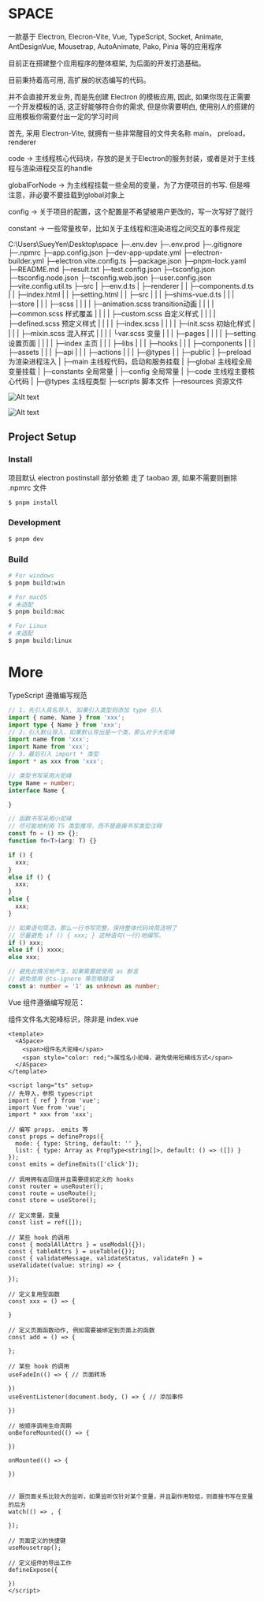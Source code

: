 # SPACE

一款基于 Electron, Elecron-Vite, Vue, TypeScript, Socket, Animate, AntDesignVue, Mousetrap, AutoAnimate, Pako, Pinia 等的应用程序

目前正在搭建整个应用程序的整体框架, 为后面的开发打造基础。

目前秉持着高可用, 高扩展的状态编写的代码。

并不会直接开发业务, 而是先创建 Electron 的模板应用, 因此, 如果你现在正需要一个开发模板的话, 这正好能够符合你的需求, 但是你需要明白, 使用别人的搭建的应用模板你需要付出一定的学习时间

首先, 采用 Electron-Vite, 就拥有一些非常醒目的文件夹名称 main， preload， renderer

code -> 主线程核心代码块，存放的是关于Electron的服务封装，或者是对于主线程与渲染进程交互的handle

globalForNode -> 为主线程挂载一些全局的变量，为了方便项目的书写. 但是嘚注意，非必要不要挂载到global对象上

config -> 关于项目的配置，这个配置是不希望被用户更改的，写一次写好了就行

constant -> 一些常量枚举，比如关于主线程和渲染进程之间交互的事件规定

C:\Users\SueyYen\Desktop\space
├─.env.dev
├─.env.prod
├─.gitignore
├─.npmrc
├─app.config.json
├─dev-app-update.yml
├─electron-builder.yml
├─electron.vite.config.ts
├─package.json
├─pnpm-lock.yaml
├─README.md
├─result.txt
├─test.config.json
├─tsconfig.json
├─tsconfig.node.json
├─tsconfig.web.json
├─user.config.json
├─vite.config.util.ts
├─src
|  ├─env.d.ts
|  ├─renderer
|  |    ├─components.d.ts
|  |    ├─index.html
|  |    ├─setting.html
|  |    ├─src
|  |    |  ├─shims-vue.d.ts
|  |    |  ├─store
|  |    |  ├─scss
|  |    |  |  ├─animation.scss transition动画
|  |    |  |  ├─common.scss 样式覆盖
|  |    |  |  ├─custom.scss 自定义样式
|  |    |  |  ├─defined.scss 预定义样式
|  |    |  |  ├─index.scss
|  |    |  |  ├─init.scss 初始化样式
|  |    |  |  ├─mixin.scss 混入样式
|  |    |  |  └var.scss 变量
|  |    |  ├─pages
|  |    |  |   ├─setting 设置页面
|  |    |  |   ├─index 主页
|  |    |  ├─libs 
|  |    |  ├─hooks
|  |    |  ├─components
|  |    |  ├─assets
|  |    |  ├─api
|  |    |  ├─actions
|  |    |  ├─@types
|  |    ├─public
|  ├─preload 为渲染进程注入
|  ├─main 主线程代码，启动和服务挂载
|  ├─global 主线程全局变量挂载
|  ├─constants 全局常量
|  ├─config 全局常量
|  ├─code 主线程主要核心代码
|  ├─@types 主线程类型
├─scripts 脚本文件
├─resources 资源文件



![Alt text](./readme/ZA0MZL5WF$Y658W4E6YQJZ2.png)

![Alt text](./readme/I1OKK9FZDU@GHMTYTK9B.png)

## Project Setup

### Install

项目默认 electron postinstall 部分依赖 走了 taobao 源, 如果不需要则删除 .npmrc 文件

```bash
$ pnpm install
```

### Development

```bash
$ pnpm dev
```

### Build

```bash
# For windows
$ pnpm build:win

# For macOS
# 未适配
$ pnpm build:mac

# For Linux
# 未适配
$ pnpm build:linux
```

# More

TypeScript 遵循编写规范

```typescript
// 1，先引入具名导入, 如果引入类型则添加 type 引入
import { name, Name } from 'xxx';
import type { Name } from 'xxx';
// 2，引入默认导入，如果默认导出是一个类，那么对于大驼峰
import name from 'xxx';
import Name from 'xxx';
// 3，最后引入 import * 类型
import * as xxx from 'xxx';

// 类型书写采用大驼峰
type Name = number;
interface Name {

}

// 函数书写采用小驼峰
// 尽可能地利用 TS 类型推导，而不是直接书写类型注释
const fn = () => {};
function fn<T>(arg: T) {}

if () {
  xxx;
}
else if () {
  xxx;
}
else {
  xxx;
}

// 如果语句简洁，那么一行书写完整，保持整体代码块简洁明了
// 尽量避免 if () { xxx; } 这种语句(一行)地编写。
if () xxx;
else if () xxxx;
else xxx;

// 避免此情况地产生，如果需要就使用 as 断言
// 避免使用 @ts-ignore 等忽略错误
const a: number = '1' as unknown as number;
```

Vue 组件遵循编写规范：

组件文件名大驼峰标识，除非是 index.vue

```vue
<template>
  <ASpace>
    <span>组件名大驼峰</span>
    <span style="color: red;">属性名小驼峰，避免使用短横线方式</span>
  </ASpace>
</template>

<script lang="ts" setup>
// 先导入，参照 typescript
import { ref } from 'vue';
import Vue from 'vue';
import * xxx from 'xxx';

// 编写 props， emits 等
const props = defineProps({
  mode: { type: String, default: '' },
  list: { type: Array as PropType<string[]>, default: () => ([]) }
});
const emits = defineEmits(['click']);

// 调用拥有返回值并且需要提前定义的 hooks
const router = useRouter();
const route = useRoute();
const store = useStore();

// 定义常量，变量
const list = ref([]);

// 某些 hook 的调用
const { modalAllAttrs } = useModal({});
const { tableAttrs } = useTable({});
const { validateMessage, validateStatus, validateFn } = useValidate((value: string) => {

});

// 定义复用型函数
const xxx = () => {

}

// 定义页面函数动作, 例如需要被绑定到页面上的函数
const add = () => {

};

// 某些 hook 的调用
useFadeIn(() => { // 页面转场

})
useEventListener(document.body, () => { // 添加事件

})

// 按顺序调用生命周期
onBeforeMounted(() => {

})

onMounted(() => {

})


// 跟页面关系比较大的监听，如果监听仅针对某个变量，并且副作用较低，则直接书写在变量的后方
watch(() => , {

});

// 页面定义的快捷键
useMousetrap();

// 定义组件的导出工作
defineExpose({

})
</script>

```

